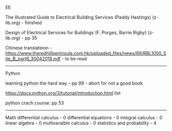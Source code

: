EE

The Illustrated Guide to Electrical Building Services (Paddy Hastings) (z-lib.org) - finished

Design of Electrical Services for Buildings (F. Porges, Barrie Rigby) (z-lib.org) - pp 35

Chinese translateion - https://www.theredhillpeninsula.com.hk/uploaded_files/news/69/RBL1050_Site_B_part6_30042018.pdf - to be read

---

Python

learning python the hard way - pp 99 - abort for not a good book

https://docs.python.org/3/tutorial/introduction.html list

python crach course: pp 53

---

Math
differential calculus - 0
differential equations - 0
integral calculus - 0
linear algebra - 0
multivaraible calculus - 0
statistics and probability - 4